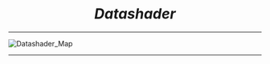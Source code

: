 <i><h1 align = 'center'>Datashader</h1></i>

<hr>

![Datashader_Map](https://user-images.githubusercontent.com/32463223/126889932-f68587c9-84f0-4119-8c9e-71bc9fe4c205.png)

<hr>
